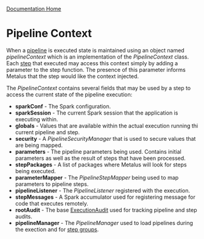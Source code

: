 [Documentation Home](readme.md)

# Pipeline Context
When a [pipeline](pipelines.md) is executed state is maintained using an object named _pipelineContext_ which is an 
implementation of the _PipelineContext_ class. Each [step](pipeline-steps.md) that executed may access this context
simply by adding a parameter to the step function. The presence of this parameter informs Metalus that the step would
like the context injected.

The _PipelineContext_ contains several fields that may be used by a step to access the current state of the pipeline
execution:

* **sparkConf** - The Spark configuration. 
* **sparkSession** - The current Spark session that the application is executing within.
* **globals** - Values that are available within the actual execution running thi current pipeline and step.
* **security** - A _PipelineSecurityManager_ that is used to secure values that are being mapped.
* **parameters** - The pipeline parameters being used. Contains initial parameters as well as the result of steps that 
have been processed.
* **stepPackages** - A list of packages where Metalus will look for steps being executed.
* **parameterMapper** - The _PipelineStepMapper_ being used to map parameters to pipeline steps.
* **pipelineListener** - The _PipelineListener_ registered with the execution.
* **stepMessages** - A Spark accumulator used for registering message for code that executes remotely.
* **rootAudit** - The base [ExecutionAudit](executionaudits.md) used for tracking pipeline and step audits.
* **pipelineManager** - The _PipelineManager_ used to load pipelines during the exection and for [step groups](step-groups.md).
